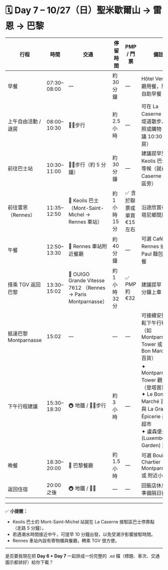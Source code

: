 # 🗓️ Day 7 – 10/27（日）聖米歇爾山 → 雷恩 → 巴黎

| 行程 | 時間 | 交通 | 停留時間 | PMP / 門票 | 備註 |
|------|------|------|-----------|-------------|------|
| 早餐 | 07:30–08:00 | — | 約 30 分鐘 | — | Hôtel Vert 餐廳用餐，簡單自助早餐 |
| 上午自由活動 / 退房 | 08:00–10:30 | 🚶‍♀️步行 | 約 2.5 小時 | — | 可在 La Caserne 區與堤道散步、拍照或購物（建議 10:30 退房） |
| 前往巴士站 | 10:30–11:00 | 🚶‍♀️步行（約 5 分鐘） | 約 30 分鐘 | — | 建議提早到 Keolis 巴士站等候（就在 La Caserne 接駁區旁） |
| 前往雷恩（Rennes） | 11:35–12:50 | 🚌 Keolis 巴士（Mont-Saint-Michel → Rennes 車站） | 約 1 小時 15 分 | ✅ 含於聯票或單買 €15 左右 | 沿途欣賞布列塔尼鄉間風光 |
| 午餐 | 12:50–13:30 | 🍴 Rennes 車站附近餐廳 | 約 40 分鐘 | — | 可選 Café de Rennes 或 Paul 麵包坊簡餐 |
| 搭乘 TGV 返回巴黎 | 13:30–15:02 | 🚆 OUIGO Grande Vitesse 7612 （Rennes → Paris Montparnasse） | 約 1 小時 32 分 | ✅ PMP 約 €32 | 建議提早 20 分鐘上車 |
| 抵達巴黎 Montparnasse | 15:02 | — | — | — | 可接續安排輕鬆下午行程（如 Montparnasse Tower 或 Le Bon Marché 百貨） |
| 下午行程建議 | 15:30–18:30 | 🚇 地鐵 / 🚶‍♀️步行 | 約 3 小時 | — | ✦ Montparnasse Tower 觀景台（登塔賞景）<br>✦ Le Bon Marché 百貨與 La Grande Épicerie 美食超市<br>✦ 盧森堡公園 (Luxembourg Garden) 漫步 |
| 晚餐 | 18:30–20:00 | 🍴 巴黎餐廳 | 約 1.5 小時 | — | 可選 Bouillon Chartier Montparnasse 或 附近小酒館 |
| 返回住宿 | 20:00 之後 | 🚇 地鐵 / 🚶‍♀️ | — | — | 回飯店休息，準備隔日行程 |

---

✅ **小提醒：**
- Keolis 巴士的 Mont-Saint-Michel 站就在 La Caserne 接駁區巴士停靠點（走路 5 分鐘）。  
- 若遇潮水時間接近中午，可提早 10 分鐘出發，以免受潮汐影響接駁時間。  
- Rennes 車站內設有寄物櫃與餐廳，轉乘 TGV 很方便。  

---

是否要我現在把 **Day 6 + Day 7** 一起排成一份完整的 `.md` 檔（標題、車次、交通圖示都排好）給你下載？
